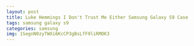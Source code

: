 ```yaml
---
layout: post
title: Luke Hemmings I Don't Trust Me Either Samsung Galaxy S9 Case
tags: samsung galaxy s9
categories: samsung
img: 1SegnN0zyTWXi6KcCP3gBsLfF9liRMOK3
---
```

